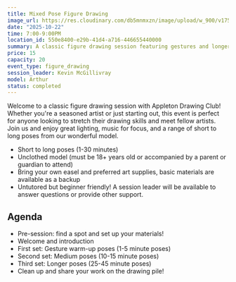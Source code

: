 ```yaml
---
title: Mixed Pose Figure Drawing
image_url: https://res.cloudinary.com/db5mnmxzn/image/upload/w_900/v1750127185/IMG_6443_kj4nkm.jpg
date: "2025-10-22"
time: 7:00-9:00PM
location_id: 550e8400-e29b-41d4-a716-446655440000
summary: A classic figure drawing session featuring gestures and longer poses
price: 15
capacity: 20
event_type: figure_drawing
session_leader: Kevin McGillivray
model: Arthur
status: completed
---
```


Welcome to a classic figure drawing session with Appleton Drawing Club! Whether you're a seasoned artist or just starting out, this event is perfect for anyone looking to stretch their drawing skills and meet fellow artists. Join us and enjoy great lighting, music for focus, and a range of short to long poses from our wonderful model.

- Short to long poses (1-30 minutes)
- Unclothed model (must be 18+ years old or accompanied by a parent or guardian to attend)
- Bring your own easel and preferred art supplies, basic materials are available as a backup
- Untutored but beginner friendly! A session leader will be available to answer questions or provide other support.

## Agenda

- Pre-session: find a spot and set up your materials!
- Welcome and introduction
- First set: Gesture warm-up poses (1-5 minute poses)
- Second set: Medium poses (10-15 minute poses)
- Third set: Longer poses (25-45 minute poses)
- Clean up and share your work on the drawing pile!
